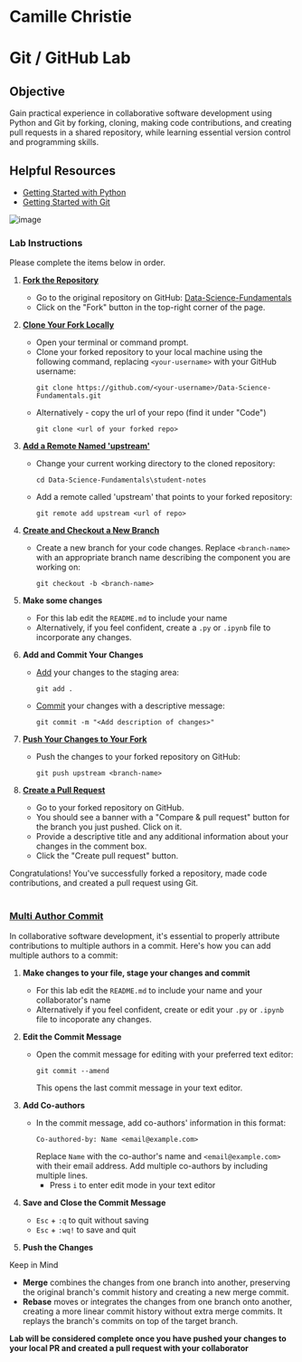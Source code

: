 # Camille Christie
# Git / GitHub Lab

## Objective

Gain practical experience in collaborative software development using Python and Git by forking, cloning, making code contributions, and creating pull requests in a shared repository, while learning essential version control and programming skills.

## Helpful Resources

- [Getting Started with Python](https://www.python.org/about/gettingstarted/)
- [Getting Started with Git](https://docs.github.com/en/get-started/getting-started-with-git)

![image](https://github.com/VedikaSrivastava/CS506-labs-Fall2023/assets/83489280/217b0f8f-1366-4e74-8d8a-f99dcc01e9ec)


### Lab Instructions

Please complete the items below in order.

1. [**Fork the Repository**](https://help.github.com/en/articles/fork-a-repo)
   - Go to the original repository on GitHub: [Data-Science-Fundamentals](https://github.com/gallettilance/Data-Science-Fundamentals)
   - Click on the "Fork" button in the top-right corner of the page.

2. [**Clone Your Fork Locally**](https://docs.github.com/en/repositories/creating-and-managing-repositories/cloning-a-repository)
   - Open your terminal or command prompt.
   - Clone your forked repository to your local machine using the following command, replacing `<your-username>` with your GitHub username:
     ```shell
     git clone https://github.com/<your-username>/Data-Science-Fundamentals.git
     ```
   - Alternatively - copy the url of your repo (find it under "Code")
     ```shell
     git clone <url of your forked repo>
     ```

3. [**Add a Remote Named 'upstream'**](https://docs.github.com/en/get-started/getting-started-with-git/managing-remote-repositories)
   - Change your current working directory to the cloned repository:
     ```shell
     cd Data-Science-Fundamentals\student-notes
     ```
   - Add a remote called 'upstream' that points to your forked repository:
     ```shell
     git remote add upstream <url of repo>
     ```

4. [**Create and Checkout a New Branch**](https://github.com/Kunena/Kunena-Forum/wiki/Create-a-new-branch-with-git-and-manage-branches)
   - Create a new branch for your code changes. Replace `<branch-name>` with an appropriate branch name describing the component you are working on:
     ```shell
     git checkout -b <branch-name>
     ```

5. **Make some changes**
   - For this lab edit the `README.md` to include your name
   - Alternatively, if you feel confident, create a `.py` or `.ipynb` file to incorporate any changes.

6. **Add and Commit Your Changes**
   - [Add](https://docs.github.com/en/repositories/working-with-files/managing-files/adding-a-file-to-a-repository) your changes to the staging area:
     ```shell
     git add .
     ```
   - [Commit](https://docs.github.com/en/repositories/working-with-files/managing-files/adding-a-file-to-a-repository) your changes with a descriptive message:
     ```shell
     git commit -m "<Add description of changes>"
     ```

7. [**Push Your Changes to Your Fork**](https://docs.github.com/en/get-started/using-git/pushing-commits-to-a-remote-repository)
   - Push the changes to your forked repository on GitHub:
     ```shell
     git push upstream <branch-name>
     ```

8. [**Create a Pull Request**](https://docs.github.com/en/pull-requests/collaborating-with-pull-requests/proposing-changes-to-your-work-with-pull-requests/creating-a-pull-request)
   - Go to your forked repository on GitHub.
   - You should see a banner with a "Compare & pull request" button for the branch you just pushed. Click on it.
   - Provide a descriptive title and any additional information about your changes in the comment box.
   - Click the "Create pull request" button.

Congratulations! You've successfully forked a repository, made code contributions, and created a pull request using Git.
<br><br>
### [Multi Author Commit](https://docs.github.com/en/pull-requests/committing-changes-to-your-project/creating-and-editing-commits/creating-a-commit-with-multiple-authors)
In collaborative software development, it's essential to properly attribute contributions to multiple authors in a commit. Here's how you can add multiple authors to a commit:

1. **Make changes to your file, stage your changes and commit**
   - For this lab edit the `README.md` to include your name and your collaborator's name
   - Alternatively if you feel confident, create or edit your `.py` or `.ipynb` file to incoporate any changes.


2. **Edit the Commit Message**
   - Open the commit message for editing with your preferred text editor:
     ```shell
     git commit --amend
     ```
     This opens the last commit message in your text editor.

3. **Add Co-authors**
   - In the commit message, add co-authors' information in this format:
     ```
     Co-authored-by: Name <email@example.com>
     ```
     Replace `Name` with the co-author's name and `<email@example.com>` with their email address. Add multiple co-authors by including multiple lines.
     - Press `i` to enter edit mode in your text editor

4. **Save and Close the Commit Message**
    - `Esc` + `:q` to quit without saving
    - `Esc` + `:wq!` to save and quit

5. **Push the Changes**


Keep in Mind
- **Merge** combines the changes from one branch into another, preserving the original branch's commit history and creating a new merge commit.
- **Rebase** moves or integrates the changes from one branch onto another, creating a more linear commit history without extra merge commits. It replays the branch's commits on top of the target branch.


**Lab will be considered complete once you have pushed your changes to your local PR and created a pull request with your collaborator**
